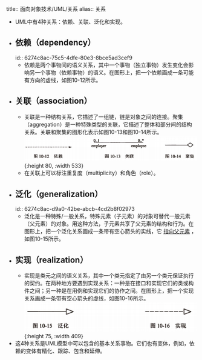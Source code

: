 title:: 面向对象技术/UML/关系
alias:: 关系

- UML中有4种关系：依赖、关联、泛化和实现。
- ## 依赖（dependency）
  id:: 6274c8ac-75c5-4dfe-80e3-8bce5ad3cef9
	- 依赖是两个事物间的语义关系，其中一个事物（独立事物）发生变化会影响另一个事物（依赖事物）的语义。在图形上，把一个依赖画成一条可能有方向的虚线，如图10-12所示。
- ## 关联（association）
	- 关联是一种结构关系，它描述了一组链，链是对象之间的连接。聚集（aggregation）是一种特殊类型的关联，它描述了整体和部分间的结构关系。关联和聚集的图形化表示如图10-13和图10-14所示。
	  ![image.png](../assets/image_1649065103768_0.png){:height 80, :width 533}
	- 在关联上可以标注重复度（multiplicity）和角色（role）。
- ## 泛化（generalization）
  id:: 6274c8ac-d9a0-42be-abcb-4cd2b8f02973
	- 泛化是一种特殊/一般关系，特殊元素（子元素）的对象可替代一般元素（父元素）的对象。用这种方法，子元素共享了父元素的结构和行为。在图形上，把一个泛化关系画成一条带有空心箭头的实线，它 <u>指向父元素</u> ，如图10-15所示。
- ## 实现（realization）
	- 实现是类元之间的语义关系，其中一个类元指定了由另一个类元保证执行的契约。在两种地方要遇到实现关系：一种是在接口和实现它们的类或构件之间；另一种是在用例和实现它们的协作之间。在图形上，把一个实现关系画成一条带有空心箭头的虚线，如图10-16所示。
	  ![image.png](../assets/image_1649065124842_0.png){:height 75, :width 409}
- 这4种关系是UML模型中可以包含的基本关系事物。它们也有变体，例如，依赖的变体有精化、跟踪、包含和延伸。